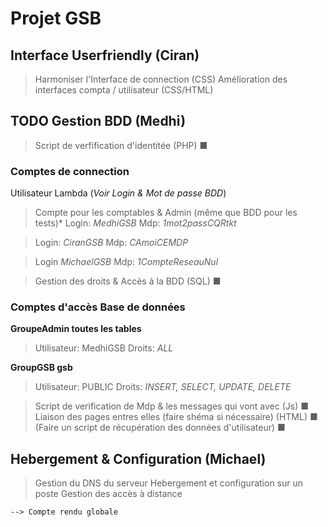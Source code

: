 # Projet GSB

## Interface Userfriendly (Ciran)

> Harmoniser l'Interface de connection (CSS)
> Amélioration des interfaces compta / utilisateur (CSS/HTML)

## TODO Gestion BDD (Medhi)

> Script de verfification d'identitée (PHP) ■
### Comptes de connection
Utilisateur Lambda (*Voir Login & Mot de passe BDD*)

> Compte pour les comptables & Admin (même que BDD pour les tests)*
> Login: *MedhiGSB*
> Mdp: *1mot2passCQRtkt*

> Login: *CiranGSB*
> Mdp: *CAmoiCEMDP*

> Login *MichaelGSB*
> Mdp: *1CompteReseauNul*

> Gestion des droits & Accès à la BDD (SQL) ■
### Comptes d'accès Base de données

__GroupeAdmin toutes les tables__
> Utilisateur: MedhiGSB
> Droits: *ALL*

__GroupGSB gsb__
> Utilisateur: PUBLIC
> Droits: *INSERT, SELECT, UPDATE, DELETE*

> Script de verification de Mdp & les messages qui vont avec (Js) ■
> Liaison des pages entres elles (faire shéma si nécessaire) (HTML) ■
> (Faire un script de récupération des données d'utilisateur) ■

## Hebergement & Configuration (Michael)

> Gestion du DNS du serveur
> Hebergement et configuration sur un poste
> Gestion des accès à distance

`--> Compte rendu globale`
